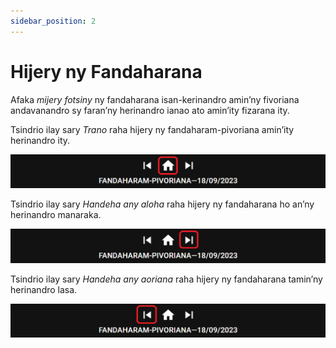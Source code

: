```yaml
---
sidebar_position: 2
---
```


# Hijery ny Fandaharana

Afaka _mijery fotsiny_ ny fandaharana isan-kerinandro amin’ny fivoriana andavanandro sy faran’ny herinandro ianao ato amin’ity fizarana ity.

Tsindrio ilay sary _Trano_ raha hijery ny fandaharam-pivoriana amin’ity herinandro ity.

![Weekly Assignments Current](./cpe_weekly_assignments_current.png)

Tsindrio ilay sary _Handeha any aloha_ raha hijery ny fandaharana ho an’ny herinandro manaraka.

![Weekly Assignments Next](./cpe_weekly_assignments_next.png)

Tsindrio ilay sary _Handeha any aoriana_ raha hijery ny fandaharana tamin’ny herinandro lasa.

![Weekly Assignments Previous](./cpe_weekly_assignments_previous.png)
